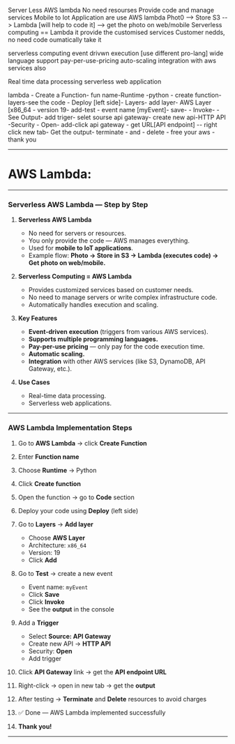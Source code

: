 Server Less AWS lambda
No need resourses
Provide code and manage services
Mobile to Iot Application are use AWS lambda 
Phot0 -->  Store S3 --> Lambda [will help to code it] --> get the photo on web/mobile
Serverless computing == Lambda
it provide the customised services
Customer nedds, no need code
oumatically take it

serverless computing
event drivwn execution [use different pro-lang]
wide language support
pay-per-use-pricing
auto-scaling
integration with aws services also

Real time data processing
serverless web application

lambda - Create a Function- fun name-Runtime -python - create function- layers-see the code - Deploy [left side]- Layers- add layer- AWS Layer [x86_64 - version 19- add-test - event name [myEvent]- save- - Invoke- - See Output- add triger- selet sourse api gateway- create new api-HTTP API -Security - Open- add-click api gateway - get URL[API endpoint] -- right click new tab- Get the output- terminate - and - delete - free your aws - thank you


----------------------------------------------------------------
# AWS Lambda:

---

### **Serverless AWS Lambda — Step by Step**

1. **Serverless AWS Lambda**

   * No need for servers or resources.
   * You only provide the code — AWS manages everything.
   * Used for **mobile to IoT applications**.
   * Example flow:
     **Photo → Store in S3 → Lambda (executes code) → Get photo on web/mobile.**

2. **Serverless Computing = AWS Lambda**

   * Provides customized services based on customer needs.
   * No need to manage servers or write complex infrastructure code.
   * Automatically handles execution and scaling.

3. **Key Features**

   * **Event-driven execution** (triggers from various AWS services).
   * **Supports multiple programming languages.**
   * **Pay-per-use pricing** — only pay for the code execution time.
   * **Automatic scaling.**
   * **Integration** with other AWS services (like S3, DynamoDB, API Gateway, etc.).

4. **Use Cases**

   * Real-time data processing.
   * Serverless web applications.

---

### **AWS Lambda Implementation Steps**

1. Go to **AWS Lambda** → click **Create Function**
2. Enter **Function name**
3. Choose **Runtime** → Python
4. Click **Create function**
5. Open the function → go to **Code** section
6. Deploy your code using **Deploy** (left side)
7. Go to **Layers** → **Add layer**

   * Choose **AWS Layer**
   * Architecture: `x86_64`
   * Version: 19
   * Click **Add**
8. Go to **Test** → create a new event

   * Event name: `myEvent`
   * Click **Save**
   * Click **Invoke**
   * See the **output** in the console
9. Add a **Trigger**

   * Select **Source: API Gateway**
   * Create new API → **HTTP API**
   * Security: **Open**
   * Add trigger
10. Click **API Gateway** link → get the **API endpoint URL**
11. Right-click → open in new tab → get the **output**
12. After testing → **Terminate** and **Delete** resources to avoid charges
13. ✅ Done — AWS Lambda implemented successfully
14. **Thank you!**

---